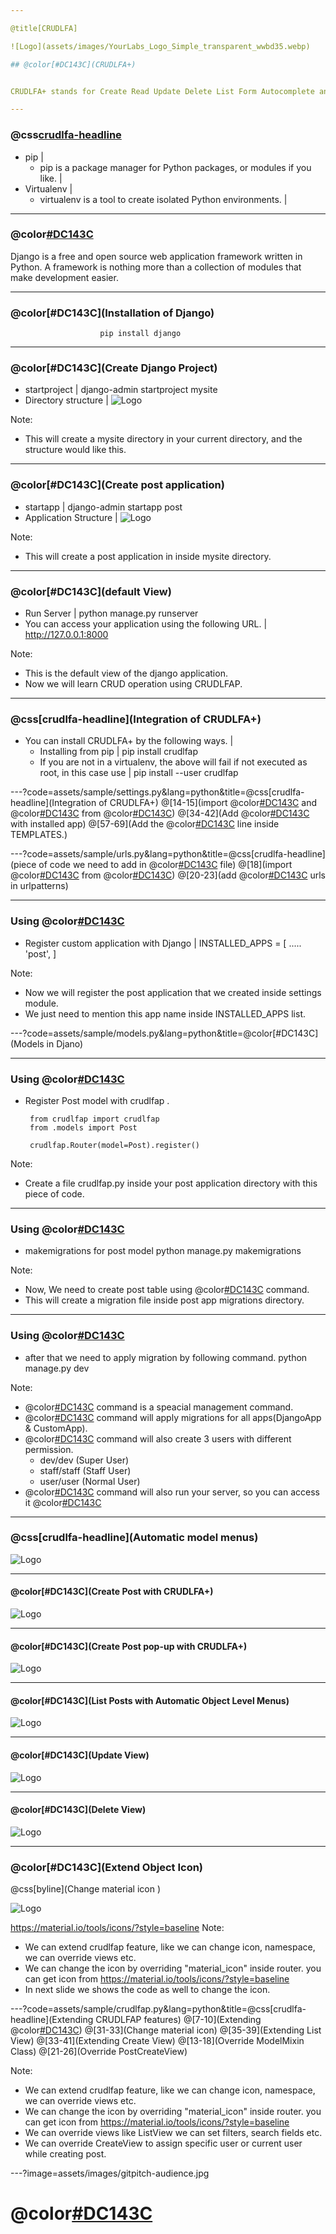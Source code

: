 ```yaml
---

@title[CRUDLFA]

![Logo](assets/images/YourLabs_Logo_Simple_transparent_wwbd35.webp)

## @color[#DC143C](CRUDLFA+)


CRUDLFA+ stands for Create Read Update Delete List Form Autocomplete and more.

---
```


### @css[crudlfa-headline](prerequisite)

- pip |
	- pip is a package manager for Python packages, or modules if you like. |
- Virtualenv |
	- virtualenv is a tool to create isolated Python environments. |
		  
---
### @color[#DC143C](Django)
  Django is a free and open source web application framework written in Python. A framework is nothing more than a collection of modules that make development easier.

---

### @color[#DC143C](Installation of Django)
     					pip install django

---
### @color[#DC143C](Create Django Project)
- startproject |
	  django-admin startproject mysite
- Directory structure |
![Logo](assets/images/dir_str.jpeg)

Note:
- This will create a mysite directory in your current directory, and the structure would like this.

---
### @color[#DC143C](Create post application)
- startapp |
	   django-admin startapp post
- Application Structure |
![Logo](assets/images/dir_str_1.png)

Note:
- This will create a post application in inside mysite directory.


---
### @color[#DC143C](default View)
- Run Server |
	  python manage.py runserver
- You can access your application using the following URL. |
	  http://127.0.0.1:8000

Note:
- This is the default view of the django application.
- Now we will learn CRUD operation using CRUDLFAP.

---
### @css[crudlfa-headline](Integration of CRUDLFA+)

- You can install CRUDLFA+ by the following ways. |
	- Installing from pip |
		  pip install crudlfap
	- If you are not in a virtualenv, the above will fail if not executed as root, in this case use |
		  pip install --user crudlfap

---?code=assets/sample/settings.py&lang=python&title=@css[crudlfa-headline](Integration of CRUDLFA+)
@[14-15](import @color[#DC143C](CRUDLFAP_APPS) and @color[#DC143C](CRUDLFAP_TEMPLATE_BACKEND) from @color[#DC143C](crudlfap))
@[34-42](Add @color[#DC143C](CRUDLFAP_APPS) with installed app)
@[57-69](Add the  @color[#DC143C](CRUDLFAP_TEMPLATE_BACKEND) line inside TEMPLATES.)


---?code=assets/sample/urls.py&lang=python&title=@css[crudlfa-headline](piece of code we need to add in @color[#DC143C](urls.py) file)
@[18](import @color[#DC143C](crudlfap) from @color[#DC143C](crudlfap))
@[20-23](add @color[#DC143C](crudlfap) urls in urlpatterns)


---
### Using @color[#DC143C](CRUDLFA+)
-  Register custom application with Django |
	   INSTALLED_APPS = [
	  	.....
	  	'post',
	   ]

Note:
- Now we will register the post application that we created inside settings module.
- We just need to mention this app name inside INSTALLED_APPS list.

---?code=assets/sample/models.py&lang=python&title=@color[#DC143C](Models in Djano)

---
### Using @color[#DC143C](CRUDLFA+)
- Register Post model with crudlfap          . 

	   from crudlfap import crudlfap
	   from .models import Post

	   crudlfap.Router(model=Post).register()

Note:
- Create a file crudlfap.py inside your post application directory with this piece of code.

---
### Using @color[#DC143C](CRUDLFA+)
- makemigrations for post model
	   python manage.py makemigrations

Note:
- Now, We need to create post table using @color[#DC143C](makemigrations) command.
- This will create a migration file inside post app migrations directory.

---
### Using @color[#DC143C](CRUDLFA+)
- after that we need to apply migration by following command.
	   python manage.py dev

Note:
- @color[#DC143C](dev) command is a speacial management command.
- @color[#DC143C](dev) command will apply migrations for all apps(DjangoApp & CustomApp).
- @color[#DC143C](dev) command will also create 3 users with different permission.
	-	dev/dev (Super User)
	-	staff/staff (Staff User)
	- 	user/user (Normal User)
- @color[#DC143C](dev) command will also run your server, so you can access it @color[#DC143C](http://127.0.0.1:8000/)


---
### @css[crudlfa-headline](Automatic model menus)
![Logo](assets/images/1.png)

---
#### @color[#DC143C](Create Post with CRUDLFA+)
![Logo](assets/images/2.png)

---
#### @color[#DC143C](Create Post pop-up with CRUDLFA+)
![Logo](assets/images/3.png)

---
#### @color[#DC143C](List Posts with Automatic Object Level Menus)
![Logo](assets/images/4.png)

---
#### @color[#DC143C](Update View)
![Logo](assets/images/5.png)

---
#### @color[#DC143C](Delete View)
![Logo](assets/images/6.png)

---
### @color[#DC143C](Extend Object Icon)
 @css[byline](Change material icon )

![Logo](assets/images/7.png)

https://material.io/tools/icons/?style=baseline
Note:
- We can extend crudlfap feature, like we can change icon, namespace, we can override views etc.
- We can change the icon by overriding "material_icon" inside router. you can get icon from https://material.io/tools/icons/?style=baseline
- In next slide we shows the code as well to change the icon.


---?code=assets/sample/crudlfap.py&lang=python&title=@css[crudlfa-headline](Extending CRUDLFAP features)
@[7-10](Extending @color[#DC143C](Router))
@[31-33](Change material icon)
@[35-39](Extending List View)
@[33-41](Extending Create View)
@[13-18](Override ModelMixin Class)
@[21-26](Override PostCreateView)


Note:
- We can extend crudlfap feature, like we can change icon, namespace, we can override views etc.
- We can change the icon by overriding "material_icon" inside router. you can get icon from https://material.io/tools/icons/?style=baseline
- We can override views like ListView we can set filters, search fields etc.
- We can override CreateView to assign specific user or current user while creating post.


---?image=assets/images/gitpitch-audience.jpg
# @color[#DC143C](Thank-You)